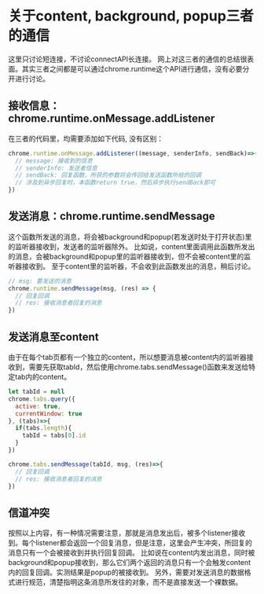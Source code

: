 # 关于content, background, popup三者的通信
这里只讨论短连接，不讨论connectAPI长连接。
网上对这三者的通信的总结很表面。其实三者之间都是可以通过chrome.runtime这个API进行通信，没有必要分开进行讨论。

## 接收信息：chrome.runtime.onMessage.addListener
在三者的代码里，均需要添加如下代码, 没有区别：
```js
chrome.runtime.onMessage.addListener((message, senderInfo, sendBack)=>{
  // message: 接收到的信息
  // senderInfo: 发送者信息
  // sendBack: 回复函数，所获的参数将会传回给发送函数所给的回调
  // 涉及到异步回复时，本函数return true，然后异步执行sendBack即可
})
```

## 发送消息：chrome.runtime.sendMessage
这个函数所发送的消息，将会被background和popup(若发送时处于打开状态)里的监听器接收到，发送者的监听器除外。
比如说，content里面调用此函数所发出的消息，会被background和popup里的监听器接收到，但不会被content里的监听器接收到。
至于content里的监听器，不会收到此函数发出的消息，稍后讨论。
```js
// msg: 要发送的消息
chrome.runtime.sendMessage(msg, (res) => {
  // 回复回调
  // res: 接收消息者回复的消息
})
```

## 发送消息至content
由于在每个tab页都有一个独立的content，所以想要消息被content内的监听器接收到，需要先获取tabId，然后使用chrome.tabs.sendMessage()函数来发送给特定tab内的content。
```js
let tabId = null
chrome.tabs.query({ 
  active: true, 
  currentWindow: true 
}, (tabs)=>{
  if(tabs.length){
    tabId = tabs[0].id
  }
})

chrome.tabs.sendMessage(tabId, msg, (res)=>{
  // 回复回调
  // res: 接收消息者回复的消息
})
```

## 信道冲突
按照以上内容，有一种情况需要注意，那就是消息发出后，被多个listener接收到。每个listener都会返回一个回复消息，但是注意，这里会产生冲突，所回复的消息只有一个会被接收到并执行回复回调。
比如说在content内发出消息，同时被background和popup接收到，那么它们两个返回的消息只有一个会触发content内的回复回调。实测结果是popup的被接收到。
另外，需要对发送消息的数据格式进行规范，清楚指明这条消息所发往的对象，而不是直接发送一个裸数据。
